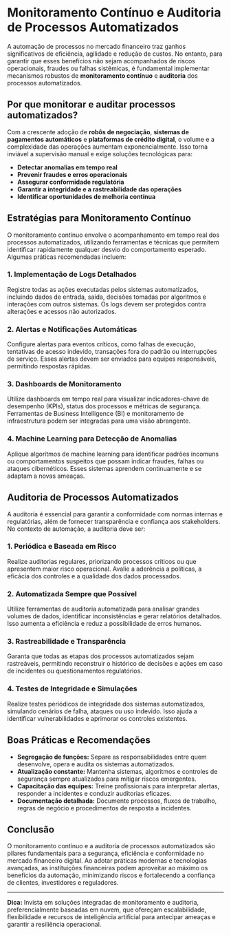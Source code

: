 # Monitoramento Contínuo e Auditoria de Processos Automatizados

A automação de processos no mercado financeiro traz ganhos significativos de eficiência, agilidade e redução de custos. No entanto, para garantir que esses benefícios não sejam acompanhados de riscos operacionais, fraudes ou falhas sistêmicas, é fundamental implementar mecanismos robustos de **monitoramento contínuo** e **auditoria** dos processos automatizados.

## Por que monitorar e auditar processos automatizados?

Com a crescente adoção de **robôs de negociação**, **sistemas de pagamentos automáticos** e **plataformas de crédito digital**, o volume e a complexidade das operações aumentam exponencialmente. Isso torna inviável a supervisão manual e exige soluções tecnológicas para:

- **Detectar anomalias em tempo real**
- **Prevenir fraudes e erros operacionais**
- **Assegurar conformidade regulatória**
- **Garantir a integridade e a rastreabilidade das operações**
- **Identificar oportunidades de melhoria contínua**

## Estratégias para Monitoramento Contínuo

O monitoramento contínuo envolve o acompanhamento em tempo real dos processos automatizados, utilizando ferramentas e técnicas que permitem identificar rapidamente qualquer desvio do comportamento esperado. Algumas práticas recomendadas incluem:

### 1. **Implementação de Logs Detalhados**

Registre todas as ações executadas pelos sistemas automatizados, incluindo dados de entrada, saída, decisões tomadas por algoritmos e interações com outros sistemas. Os logs devem ser protegidos contra alterações e acessos não autorizados.

### 2. **Alertas e Notificações Automáticas**

Configure alertas para eventos críticos, como falhas de execução, tentativas de acesso indevido, transações fora do padrão ou interrupções de serviço. Esses alertas devem ser enviados para equipes responsáveis, permitindo respostas rápidas.

### 3. **Dashboards de Monitoramento**

Utilize dashboards em tempo real para visualizar indicadores-chave de desempenho (KPIs), status dos processos e métricas de segurança. Ferramentas de Business Intelligence (BI) e monitoramento de infraestrutura podem ser integradas para uma visão abrangente.

### 4. **Machine Learning para Detecção de Anomalias**

Aplique algoritmos de machine learning para identificar padrões incomuns ou comportamentos suspeitos que possam indicar fraudes, falhas ou ataques cibernéticos. Esses sistemas aprendem continuamente e se adaptam a novas ameaças.

## Auditoria de Processos Automatizados

A auditoria é essencial para garantir a conformidade com normas internas e regulatórias, além de fornecer transparência e confiança aos stakeholders. No contexto de automação, a auditoria deve ser:

### 1. **Periódica e Baseada em Risco**

Realize auditorias regulares, priorizando processos críticos ou que apresentem maior risco operacional. Avalie a aderência a políticas, a eficácia dos controles e a qualidade dos dados processados.

### 2. **Automatizada Sempre que Possível**

Utilize ferramentas de auditoria automatizada para analisar grandes volumes de dados, identificar inconsistências e gerar relatórios detalhados. Isso aumenta a eficiência e reduz a possibilidade de erros humanos.

### 3. **Rastreabilidade e Transparência**

Garanta que todas as etapas dos processos automatizados sejam rastreáveis, permitindo reconstruir o histórico de decisões e ações em caso de incidentes ou questionamentos regulatórios.

### 4. **Testes de Integridade e Simulações**

Realize testes periódicos de integridade dos sistemas automatizados, simulando cenários de falha, ataques ou uso indevido. Isso ajuda a identificar vulnerabilidades e aprimorar os controles existentes.

## Boas Práticas e Recomendações

- **Segregação de funções:** Separe as responsabilidades entre quem desenvolve, opera e audita os sistemas automatizados.
- **Atualização constante:** Mantenha sistemas, algoritmos e controles de segurança sempre atualizados para mitigar riscos emergentes.
- **Capacitação das equipes:** Treine profissionais para interpretar alertas, responder a incidentes e conduzir auditorias eficazes.
- **Documentação detalhada:** Documente processos, fluxos de trabalho, regras de negócio e procedimentos de resposta a incidentes.

## Conclusão

O monitoramento contínuo e a auditoria de processos automatizados são pilares fundamentais para a segurança, eficiência e conformidade no mercado financeiro digital. Ao adotar práticas modernas e tecnologias avançadas, as instituições financeiras podem aproveitar ao máximo os benefícios da automação, minimizando riscos e fortalecendo a confiança de clientes, investidores e reguladores.

---

**Dica:** Invista em soluções integradas de monitoramento e auditoria, preferencialmente baseadas em nuvem, que ofereçam escalabilidade, flexibilidade e recursos de inteligência artificial para antecipar ameaças e garantir a resiliência operacional.